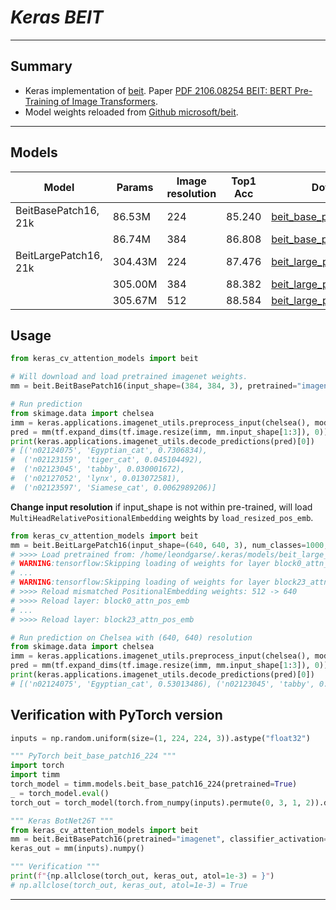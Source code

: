 # ___Keras BEIT___
***

## Summary
  - Keras implementation of [beit](https://github.com/microsoft/unilm/tree/master/beit). Paper [PDF 2106.08254 BEIT: BERT Pre-Training of Image Transformers](https://arxiv.org/pdf/2106.08254.pdf).
  - Model weights reloaded from [Github microsoft/beit](https://github.com/microsoft/unilm/tree/master/beit).
***

## Models
  | Model                 | Params  | Image resolution | Top1 Acc | Download                         |
  | --------------------- | ------- | ---------------- | -------- | -------------------------------- |
  | BeitBasePatch16, 21k  | 86.53M  | 224              | 85.240   | [beit_base_patch16_224.h5](https://github.com/leondgarse/keras_cv_attention_models/releases/download/beit/beit_base_patch16_224.h5)  |
  |                       | 86.74M  | 384              | 86.808   | [beit_base_patch16_384.h5](https://github.com/leondgarse/keras_cv_attention_models/releases/download/beit/beit_base_patch16_384.h5)  |
  | BeitLargePatch16, 21k | 304.43M | 224              | 87.476   | [beit_large_patch16_224.h5](https://github.com/leondgarse/keras_cv_attention_models/releases/download/beit/beit_large_patch16_224.h5) |
  |                       | 305.00M | 384              | 88.382   | [beit_large_patch16_384.h5](https://github.com/leondgarse/keras_cv_attention_models/releases/download/beit/beit_large_patch16_384.h5) |
  |                       | 305.67M | 512              | 88.584   | [beit_large_patch16_512.h5](https://github.com/leondgarse/keras_cv_attention_models/releases/download/beit/beit_large_patch16_512.h5) |
## Usage
  ```py
  from keras_cv_attention_models import beit

  # Will download and load pretrained imagenet weights.
  mm = beit.BeitBasePatch16(input_shape=(384, 384, 3), pretrained="imagenet")

  # Run prediction
  from skimage.data import chelsea
  imm = keras.applications.imagenet_utils.preprocess_input(chelsea(), mode='torch') # Chelsea the cat
  pred = mm(tf.expand_dims(tf.image.resize(imm, mm.input_shape[1:3]), 0)).numpy()
  print(keras.applications.imagenet_utils.decode_predictions(pred)[0])
  # [('n02124075', 'Egyptian_cat', 0.7306834),
  #  ('n02123159', 'tiger_cat', 0.045104492),
  #  ('n02123045', 'tabby', 0.030001672),
  #  ('n02127052', 'lynx', 0.013072581),
  #  ('n02123597', 'Siamese_cat', 0.0062989206)]
  ```
  **Change input resolution** if input_shape is not within pre-trained, will load `MultiHeadRelativePositionalEmbedding` weights by `load_resized_pos_emb`.
  ```py
  from keras_cv_attention_models import beit
  mm = beit.BeitLargePatch16(input_shape=(640, 640, 3), num_classes=1000, pretrained="imagenet")
  # >>>> Load pretrained from: /home/leondgarse/.keras/models/beit_large_patch16_512.h5
  # WARNING:tensorflow:Skipping loading of weights for layer block0_attn_pos_emb due to mismatch in shape ((6244, 16) vs (3972, 16)).
  # ...
  # WARNING:tensorflow:Skipping loading of weights for layer block23_attn_pos_emb due to mismatch in shape ((6244, 16) vs (3972, 16)).
  # >>>> Reload mismatched PositionalEmbedding weights: 512 -> 640
  # >>>> Reload layer: block0_attn_pos_emb
  # ...
  # >>>> Reload layer: block23_attn_pos_emb

  # Run prediction on Chelsea with (640, 640) resolution
  from skimage.data import chelsea
  imm = keras.applications.imagenet_utils.preprocess_input(chelsea(), mode='torch') # Chelsea the cat
  pred = mm(tf.expand_dims(tf.image.resize(imm, mm.input_shape[1:3]), 0)).numpy()
  print(keras.applications.imagenet_utils.decode_predictions(pred)[0])
  # [('n02124075', 'Egyptian_cat', 0.53013486), ('n02123045', 'tabby', 0.18153024), ...]
  ```
## Verification with PyTorch version
  ```py
  inputs = np.random.uniform(size=(1, 224, 224, 3)).astype("float32")

  """ PyTorch beit_base_patch16_224 """
  import torch
  import timm
  torch_model = timm.models.beit_base_patch16_224(pretrained=True)
  _ = torch_model.eval()
  torch_out = torch_model(torch.from_numpy(inputs).permute(0, 3, 1, 2)).detach().numpy()

  """ Keras BotNet26T """
  from keras_cv_attention_models import beit
  mm = beit.BeitBasePatch16(pretrained="imagenet", classifier_activation=None)
  keras_out = mm(inputs).numpy()

  """ Verification """
  print(f"{np.allclose(torch_out, keras_out, atol=1e-3) = }")
  # np.allclose(torch_out, keras_out, atol=1e-3) = True
  ```
***

